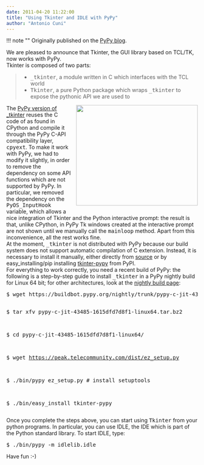 ```yaml
---
date: 2011-04-20 11:22:00
title: "Using Tkinter and IDLE with PyPy"
author: "Antonio Cuni"
---
```


!!! note ""
    Originally published on the [PyPy blog](https://pypy.org/posts/2011/04/using-tkinter-and-idle-with-pypy-6156563216925585965.html).


<html><body><p>We are pleased to announce that Tkinter, the GUI library based on TCL/TK, now
works with PyPy.<br>
Tkinter is composed of two parts:<br>

</p>
<!-- more -->
<blockquote>
<ul class="simple">
<li><tt class="docutils literal">_tkinter</tt>, a module written in C which interfaces with the TCL world</li>
<li><tt class="docutils literal">Tkinter</tt>, a pure Python package which wraps <tt class="docutils literal">_tkinter</tt> to expose the
pythonic API we are used to</li>
</ul>
</blockquote>
<div class="separator" style="clear: both; text-align: center;">
</div>
<div class="separator" style="clear: both; text-align: center;">
<a href="https://4.bp.blogspot.com/-MnwNRQAgGvU/Ta6zPmuA7MI/AAAAAAAAAMs/k1_boT54q-I/s1600/idle.png" style="clear: right; float: right; margin-bottom: 1em; margin-left: 1em;"><img border="0" height="264" src="https://4.bp.blogspot.com/-MnwNRQAgGvU/Ta6zPmuA7MI/AAAAAAAAAMs/k1_boT54q-I/s320/idle.png" width="320"></a></div>
The <a class="reference external" href="https://bitbucket.org/pypy/tkinter">PyPy version of _tkinter</a> reuses the C code of as found in CPython and
compile it through the PyPy C-API compatibility layer, <tt class="docutils literal">cpyext</tt>.  To make it
work with PyPy, we had to modify it slightly, in order to remove the
dependency on some API functions which are not supported by PyPy.  In particular, we
removed the dependency on the <tt class="docutils literal">PyOS_InputHook</tt> variable, which allows a nice
integration of Tkinter and the Python interactive prompt: the result is that,
unlike CPython, in PyPy Tk windows created at the interactive prompt are not
shown until we manually call the <tt class="docutils literal">mainloop</tt> method.  Apart from this
inconvenience, all the rest works fine.<br>
At the moment, <tt class="docutils literal">_tkinter</tt> is not distributed with PyPy because our build
system does not support automatic compilation of C extension.  Instead, it is
necessary to install it manually, either directly from <a class="reference external" href="https://bitbucket.org/pypy/tkinter">source</a> or by
easy_installing/pip installing <a class="reference external" href="https://pypi.python.org/pypi/tkinter-pypy/">tkinter-pypy</a> from PyPI.<br>
For everything to work correctly, you need a recent build of PyPy: the
following is a step-by-step guide to install <tt class="docutils literal">_tkinter</tt> in a PyPy nightly
build for Linux 64 bit; for other architectures, look at the <a class="reference external" href="https://buildbot.pypy.org/nightly/trunk/">nightly build
page</a>:<br>
<pre class="literal-block">$ wget https://buildbot.pypy.org/nightly/trunk/pypy-c-jit-43485-1615dfd7d8f1-linux64.tar.bz2

$ tar xfv pypy-c-jit-43485-1615dfd7d8f1-linux64.tar.bz2

$ cd pypy-c-jit-43485-1615dfd7d8f1-linux64/

$ wget https://peak.telecommunity.com/dist/ez_setup.py

$ ./bin/pypy ez_setup.py    # install setuptools

$ ./bin/easy_install tkinter-pypy
</pre>
Once you complete the steps above, you can start using <tt class="docutils literal">Tkinter</tt> from your
python programs.  In particular, you can use IDLE, the IDE which is part of
the Python standard library.  To start IDLE, type:<br>
<pre class="literal-block">$ ./bin/pypy -m idlelib.idle
</pre>
Have fun :-)</body></html>